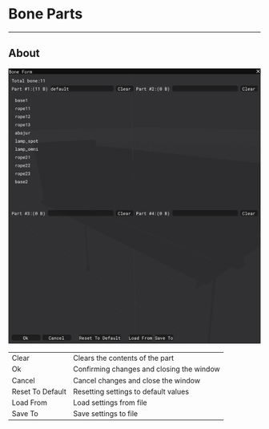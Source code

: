 # Bone Parts

___

## About

![alt text](./assets/images/bone-parts.png)

|  |  |
|---|---|
| Clear | Clears the contents of the part |
| Ok | Confirming changes and closing the window |
| Cancel | Cancel changes and close the window |
| Reset To Default | Resetting settings to default values |
| Load From | Load settings from file |
| Save To | Save settings to file |
